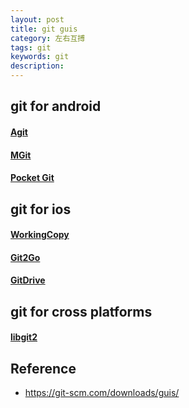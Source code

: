 ```yaml
---
layout: post
title: git guis
category: 左右互搏
tags: git
keywords: git
description: 
---
```


## git for android

#### [Agit](https://github.com/rtyley/agit)

#### [MGit](https://github.com/maks/MGit)

#### [Pocket Git](http://pocketgit.com/)

## git for ios

#### [WorkingCopy](https://workingcopyapp.com/)

#### [Git2Go](https://git2go.com/)

#### [GitDrive](http://gitdrive.com/)

## git for cross platforms

#### [libgit2](https://github.com/libgit2/libgit2)

## Reference


* <https://git-scm.com/downloads/guis/>
